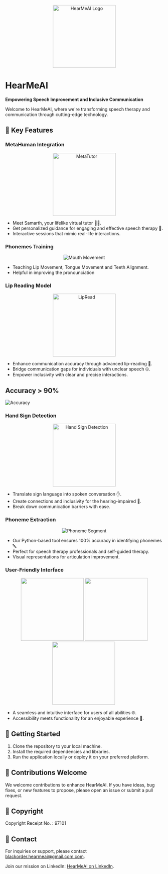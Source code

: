 <p align="center">
  <img src="images/hearmeai-logo.png" alt="HearMeAI Logo" width="200">
</p>

# HearMeAI
**Empowering Speech Improvement and Inclusive Communication**

Welcome to HearMeAI, where we're transforming speech therapy and communication through cutting-edge technology.

## 🚀 Key Features

### MetaHuman Integration

<p align="center">
  <img src="images/MetaTutor.png" alt="MetaTutor" width="200">
</p>

- Meet Samarth, your lifelike virtual tutor 🧑‍🏫.
- Get personalized guidance for engaging and effective speech therapy 💬.
- Interactive sessions that mimic real-life interactions.

### Phonemes Training

<p align="center">
  <img src="images/tongue.jpg" alt="Mouth Movement">
</p>

- Teaching Lip Movement, Tongue Movement and Teeth Alignment.
- Helpful in improving the pronounciation
  
### Lip Reading Model

<p align="center">
  <img src="images/LipRead.jpg" alt="LipRead" width="200">
</p>

- Enhance communication accuracy through advanced lip-reading 👄.
- Bridge communication gaps for individuals with unclear speech 🤐.
- Empower inclusivity with clear and precise interactions.

<p align="center">
  <h2>Accuracy > 90%</h2>
  <img src="images/accuracy.png" alt="Accuracy">
</p>

### Hand Sign Detection

<p align="center">
  <img src="images/HandSign.gif" alt="Hand Sign Detection" width="200">
</p>

- Translate sign language into spoken conversation ✋.
- Create connections and inclusivity for the hearing-impaired 🤟.
- Break down communication barriers with ease.

### Phoneme Extraction

<p align="center">
  <img src="images/phoneme_segment.jpg" alt="Phoneme Segment">
</p>

- Our Python-based tool ensures 100% accuracy in identifying phonemes 🔤.
- Perfect for speech therapy professionals and self-guided therapy.
- Visual representations for articulation improvement.

### User-Friendly Interface

<p align="center">
  <img src="images/1.png" alt="" width="200">
  <img src="images/2.png" alt="" width="200">
  <img src="images/4.png" alt="" width="200">
  <img src="images/3.png" alt="">
</p>

- A seamless and intuitive interface for users of all abilities 🌐.
- Accessibility meets functionality for an enjoyable experience 🌟.

## 🚀 Getting Started

1. Clone the repository to your local machine.
2. Install the required dependencies and libraries.
3. Run the application locally or deploy it on your preferred platform.

## 🚀 Contributions Welcome

We welcome contributions to enhance HearMeAI. If you have ideas, bug fixes, or new features to propose, please open an issue or submit a pull request.

## 🚀 Copyright

Copyright Receipt No. : 97101

## 🚀 Contact

For inquiries or support, please contact [blackorder.hearmeai@gmail.com.com](mailto:blackorder.hearmeai@gmail.com).

Join our mission on LinkedIn: [HearMeAI on LinkedIn](https://www.linkedin.com/company/hearmeai/).
